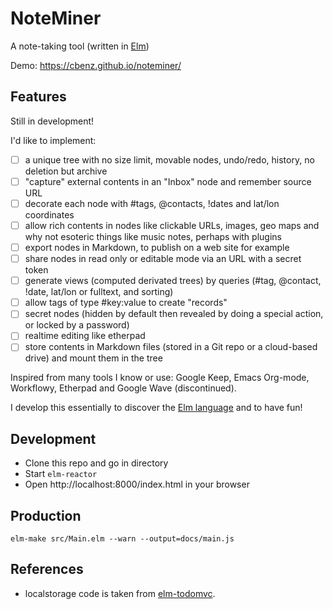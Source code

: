 # NoteMiner

A note-taking tool (written in [Elm](http://elm-lang.org/))

Demo: https://cbenz.github.io/noteminer/

## Features

Still in development!

I'd like to implement:

- [ ] a unique tree with no size limit, movable nodes, undo/redo, history, no deletion but archive
- [ ] "capture" external contents in an "Inbox" node and remember source URL
- [ ] decorate each node with #tags, @contacts, !dates and lat/lon coordinates
- [ ] allow rich contents in nodes like clickable URLs, images, geo maps and why not esoteric things like music notes, perhaps with plugins
- [ ] export nodes in Markdown, to publish on a web site for example
- [ ] share nodes in read only or editable mode via an URL with a secret token
- [ ] generate views (computed derivated trees) by queries (#tag, @contact, !date, lat/lon or fulltext, and sorting)
- [ ] allow tags of type #key:value to create "records"
- [ ] secret nodes (hidden by default then revealed by doing a special action, or locked by a password)
- [ ] realtime editing like etherpad
- [ ] store contents in Markdown files (stored in a Git repo or a cloud-based drive) and mount them in the tree

Inspired from many tools I know or use: Google Keep, Emacs Org-mode, Workflowy, Etherpad and Google Wave (discontinued).

I develop this essentially to discover the [Elm language](http://elm-lang.org/) and to have fun!

## Development

- Clone this repo and go in directory
- Start `elm-reactor`
- Open http://localhost:8000/index.html in your browser

## Production

```
elm-make src/Main.elm --warn --output=docs/main.js
```

## References

- localstorage code is taken from [elm-todomvc](https://github.com/evancz/elm-todomvc).
